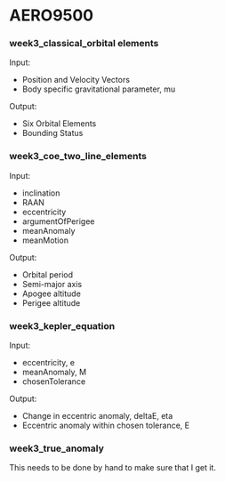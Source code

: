 # AERO9500

### week3_classical_orbital elements
Input: 
- Position and Velocity Vectors
- Body specific gravitational parameter, mu

Output:
- Six Orbital Elements
- Bounding Status

### week3_coe_two_line_elements
Input:
- inclination
- RAAN
- eccentricity
- argumentOfPerigee
- meanAnomaly
- meanMotion

Output:
- Orbital period
- Semi-major axis
- Apogee altitude
- Perigee altitude

### week3_kepler_equation
Input:
- eccentricity, e
- meanAnomaly, M
- chosenTolerance

Output:
- Change in eccentric anomaly, deltaE, eta
- Eccentric anomaly within chosen tolerance, E

### week3_true_anomaly
This needs to be done by hand to make sure that I get it.